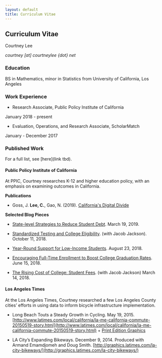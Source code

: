 ```yaml
---
layout: default
title: Curriculum Vitae
---
```


## Curriculum Vitae
Courtney Lee 

_courtney [at] courtneylee {dot} net_

### Education
BS in Mathematics, minor in Statistics from University of California, Los Angeles

### Work Experience
* Research Associate, Public Policy Institute of California 

 January 2018 - present

* Evaluation, Operations, and Research Associate, ScholarMatch

January - December 2017 


### Published Work
For a full list, see [here](link tbd). 

#### Public Policy Institute of California

At PPIC, Courtney researches K-12 and higher education policy, with an emphasis on examining outcomes in California.

**Publications** 

* Goss, J. **Lee, C.**, Gao, N. (2019). [California's Digital Divide](https://www.ppic.org/publication/californias-digital-divide/)

**Selected Blog Pieces**

* [State-level Strategies to Reduce Student Debt](https://www.ppic.org/blog/state-level-strategies-to-reduce-student-debt/). March 19, 2019. 

* [Standardized Testing and College Eligibility](http://www.ppic.org/blog/standardized-testing-and-college-eligibility/). (with Jacob Jackson). October 11, 2018.

* [Year-Round Support for Low-Income Students](http://www.ppic.org/blog/year-round-support-for-low-income-students/). August 23, 2018.

* [Encouraging Full-Time Enrollment to Boost College Graduation Rates](http://www.ppic.org/blog/encouraging-full-time-enrollment-to-boost-college-graduation-rates/). June 15, 2018.

* [The Rising Cost of College: Student Fees](http://www.ppic.org/blog/rising-cost-college-student-fees/). (with Jacob Jackson) March 14, 2018.

#### Los Angeles Times

At the Los Angeles Times, Courtney researched a few Los Angeles County cities’ efforts in using data to inform bicycle infrastructure implementation.

* Long Beach Touts a Steady Growth in Cycling. May 19, 2015.
[http://www.latimes.com/local/california/la-me-california-commute-20150519-story.html](http://www.latimes.com/local/california/la-me-california-commute-20150519-story.html) + [Print Edition Graphics](http://courtneylee.net/blog/2018/10/28/longbeach-visuals)

* LA City’s Expanding Bikeways. December 9, 2014.
Produced with Armand Emamdjomeh and Doug Smith.
[http://graphics.latimes.com/la-city-bikeways/](http://graphics.latimes.com/la-city-bikeways/)
